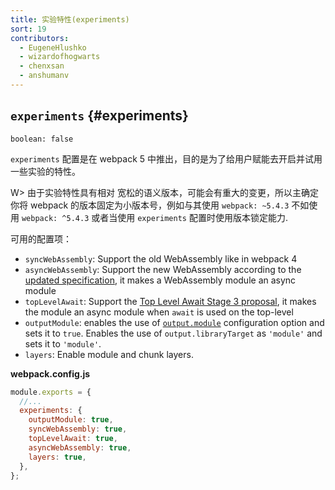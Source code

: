 ```yaml
---
title: 实验特性(experiments)
sort: 19
contributors:
  - EugeneHlushko
  - wizardofhogwarts
  - chenxsan
  - anshumanv
---
```


## `experiments` {#experiments}

`boolean: false`

`experiments` 配置是在 webpack 5 中推出，目的是为了给用户赋能去开启并试用一些实验的特性。

W> 由于实验特性具有相对 宽松的语义版本，可能会有重大的变更，所以主确定你将 webpack 的版本固定为小版本号，例如与其使用 `webpack: ~5.4.3` 不如使用 `webpack: ^5.4.3` 或者当使用 `experiments` 配置时使用版本锁定能力.

可用的配置项：

- `syncWebAssembly`: Support the old WebAssembly like in webpack 4
- `asyncWebAssembly`: Support the new WebAssembly according to the [updated specification](https://github.com/WebAssembly/esm-integration), it makes a WebAssembly module an async module
- `topLevelAwait`: Support the [Top Level Await Stage 3 proposal](https://github.com/tc39/proposal-top-level-await), it makes the module an async module when `await` is used on the top-level
- `outputModule`: enables the use of [`output.module`](/configuration/output/#outputmodule) configuration option and sets it to `true`. Enables the use of `output.libraryTarget` as `'module'` and sets it to `'module'`.
- `layers`: Enable module and chunk layers.

**webpack.config.js**

```javascript
module.exports = {
  //...
  experiments: {
    outputModule: true,
    syncWebAssembly: true,
    topLevelAwait: true,
    asyncWebAssembly: true,
    layers: true,
  },
};
```
